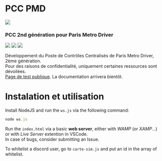 # PCC PMD
<img src="https://img.shields.io/badge/version-alpha%2011-informational?style=plastic"> <br>
### PCC 2nd génération pour Paris Metro Driver <br>
<a href="https://github.com/lapatatedouce59/pcc_pmd/commits/master"><img src="https://img.shields.io/github/last-commit/lapatatedouce59/pcc_pmd?style=plastic"></a> <a href="https://github.com/lapatatedouce59/pcc_pmd/issues"><img src="https://img.shields.io/github/issues-raw/lapatatedouce59/pcc_pmd?style=plastic"></a> <a href="https://github.com/lapatatedouce59/pcc_pmd/pulls"><img src="https://img.shields.io/github/issues-pr-raw/lapatatedouce59/pcc_pmd?style=plastic"></a> <br>

Développement du Poste de Contrôles Centralisés de Paris Metro Driver, 2ème génération. <br>
Pour des raisons de confidentialité, uniquement certaines ressources sont dévoilées.<br>
[Page de test publique](https://pmdapp.fr/tools/pccBeta). 
La documentation arrivera bientôt.

# Instalation et utilisation

Install NodeJS and run the `ws.js` via the following command:
```js
node ws.js
```
Run the `index.html` via a basic **web server**, either with *WAMP* (or *XAMP*...) or with *Live Server* extention in VSCode. <br>
In case of bugs, consider submitting an Issue.<br>

To whitelist a discord user, go to `carte-sim.js` and put an id in the array of whitelist.

``````
